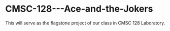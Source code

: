 # CMSC-128---Ace-and-the-Jokers
This will serve as the flagstone project of our class in CMSC 128 Laboratory. 
